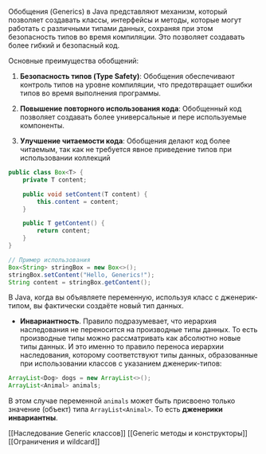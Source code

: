 Обобщения (Generics) в Java представляют механизм, который позволяет создавать классы, интерфейсы и методы, которые могут работать с различными типами данных, сохраняя при этом безопасность типов во время компиляции. Это позволяет создавать более гибкий и безопасный код.

Основные преимущества обобщений:

1. **Безопасность типов (Type Safety)**: Обобщения обеспечивают контроль типов на уровне компиляции, что предотвращает ошибки типов во время выполнения программы.
    
2. **Повышение повторного использования кода**: Обобщенный код позволяет создавать более универсальные и пере используемые компоненты.
    
3. **Улучшение читаемости кода**: Обобщения делают код более читаемым, так как не требуется явное приведение типов при использовании коллекций

```java
public class Box<T> {
    private T content;

    public void setContent(T content) {
        this.content = content;
    }

    public T getContent() {
        return content;
    }
}

// Пример использования
Box<String> stringBox = new Box<>();
stringBox.setContent("Hello, Generics!");
String content = stringBox.getContent();
```

В Java, когда вы объявляете переменную, используя класс с дженерик-типом, вы фактически создаёте новый тип данных.

- **Инвариантность**. Правило подразумевает, что иерархия наследования не переносится на производные типы данных. То есть производные типы можно рассматривать как абсолютно новые типы данных. И это именно то правило переноса иерархии наследования, которому соответствуют типы данных, образованные при использовании классов с указанием дженерик-типов:

```java
ArrayList<Dog> dogs = new ArrayList<>();
ArrayList<Animal> animals;
```

В этом случае переменной `animals` может быть присвоено только значение (объект) типа `ArrayList<Animal>`. То есть **дженерики инвариантны**.

[[Наследование Generic классов]]
[[Generic методы и конструкторы]]
[[Ограничения и wildcard]]